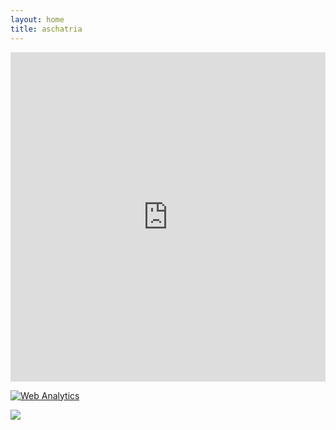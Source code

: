 ```yaml
---
layout: home
title: aschatria
---
```


<iframe width="100%" height="527px" scrolling="no" style="border: none;" src="https://www.opinionstage.com/polls/2505172/poll" frameBorder="0" name="os_frame" webkitallowfullscreen mozallowfullscreen allowfullscreen></iframe>





<script type="text/javascript">
var sc_project=11724421; 
var sc_invisible=1; 
var sc_security="8ebca4c3"; 
</script>
<script type="text/javascript"
src="https://www.statcounter.com/counter/counter.js"
async></script>
<noscript><div class="statcounter"><a title="Web Analytics"
href="http://statcounter.com/" target="_blank"><img
class="statcounter"
src="//c.statcounter.com/11724421/0/8ebca4c3/1/" alt="Web
Analytics"></a></div></noscript>


<img
src="//c.statcounter.com/11724421/0/8ebca4c3/1/"/>
